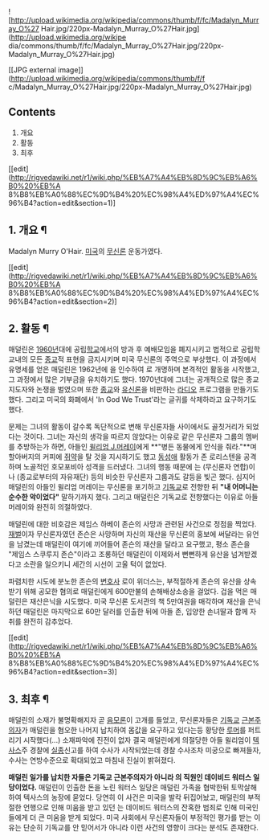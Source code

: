 ![http://upload.wikimedia.org/wikipedia/commons/thumb/f/fc/Madalyn_Murray_O%27
Hair.jpg/220px-Madalyn_Murray_O%27Hair.jpg](http://upload.wikimedia.org/wikipe
dia/commons/thumb/f/fc/Madalyn_Murray_O%27Hair.jpg/220px-
Madalyn_Murray_O%27Hair.jpg)

[[JPG external image]](http://upload.wikimedia.org/wikipedia/commons/thumb/f/f
c/Madalyn_Murray_O%27Hair.jpg/220px-Madalyn_Murray_O%27Hair.jpg)

## Contents

    

1. 개요 
2. 활동 
3. 최후 

[[edit](http://rigvedawiki.net/r1/wiki.php/%EB%A7%A4%EB%8D%9C%EB%A6%B0%20%EB%A
8%B8%EB%A0%88%EC%9D%B4%20%EC%98%A4%ED%97%A4%EC%96%B4?action=edit&section=1)]

## 1. 개요 ¶

Madalyn Murry O'Hair. [미국](%EB%AF%B8%EA%B5%AD.md)의
[무신론](%EB%AC%B4%EC%8B%A0%EB%A1%A0.md) 운동가였다.

  

[[edit](http://rigvedawiki.net/r1/wiki.php/%EB%A7%A4%EB%8D%9C%EB%A6%B0%20%EB%A
8%B8%EB%A0%88%EC%9D%B4%20%EC%98%A4%ED%97%A4%EC%96%B4?action=edit&section=2)]

## 2. 활동 ¶

매덜린은 [1960년](1960%EB%85%84.md)대에 공립[학교](%ED%95%99%EA%B5%90.md)에서의 방과 후
예배모임을 폐지시키고 법적으로 공립학교내의 모든 [종교](%EC%A2%85%EA%B5%90.md)적 표현을 금지시키며 미국 무신론의
주역으로 부상했다. 이 과정에서 유명세를 얻은 매덜린은 1962년에 <Free Humanist Magazine>을 인수하여 <American
Atheists>로 개명하며 본격적인 활동을 시작했고, 그 과정에서 많은 기부금을 유치하기도 했다. 1970년대에 그녀는 공개적으로 많은
종교 지도자와 논쟁을 벌였으며 또한 [종교](%EC%A2%85%EA%B5%90.md)와
[유신론](%EC%9C%A0%EC%8B%A0%EB%A1%A0.md)을 비판하는
[라디오](%EB%9D%BC%EB%94%94%EC%98%A4.md) 프로그램을 만들기도 했다. 그리고 미국의 화폐에서 'In God
We Trust'라는 글귀를 삭제하라고 요구하기도 했다.

  

문제는 그녀의 활동이 갈수록 독단적으로 변해 무신론자들 사이에서도 골칫거리가 되었다는 것이다. 그녀는 자신의 생각을 따르지 않았다는 이유로
같은 무신론자 그룹의 멤버를 추방하는가 하면, 아들인 [윌리엄 J.머레이](%EC%9C%8C%EB%A6%AC%EC%97%84%20J.%20%EB%A8%B8%EB%A0%88%EC%9D%B4.md)에게
**"병든 동물에게 안식을 줘라."**며 할아버지의 커피에 [쥐약](%EC%A5%90%EC%95%BD.md)을 탈 것을 지시하기도 했고
[동성애](%EB%8F%99%EC%84%B1%EC%95%A0.md) 활동가 존 로리스텐을 공격하며 노골적인 호모포비아 성격을 드러냈다.
그녀의 행동 때문에 <American Atheists>는 <United Atheists>(무신론자 연합)이나 <Freedom from
Religion Foundation>(종교로부터의 자유재단) 등의 비슷한 무신론자 그룹과도 갈등을 빚곤 했다. 심지어 매덜린의 아들인 윌리엄
머레이는 무신론을 포기하고 [기독교](%EA%B8%B0%EB%8F%85%EA%B5%90.md)로 전향한 뒤 **"내 어머니는 순수한
악이었다"** 말하기까지 했다. 그리고 매덜린은 기독교로 전향했다는 이유로 아들 머레이와 완전히 의절하였다.

  

매덜린에 대한 비호감은 제임스 하베이 존슨의 사망과 관련된 사건으로 정점을 찍었다.
[재벌](%EC%9E%AC%EB%B2%8C.md)이자 무신론자였던 존슨은 사망하며 자신의 재산을 무신론의 홍보에 써달라는 유언을
남겼는데 매덜린이 여기에 끼어들어 존슨의 재산을 달라고 요구했고, 평소 존슨을 "제임스 스쿠루지 존슨"이라고 조롱하던 매덜린이 이제와서
뻔뻔하게 유산을 넘겨받겠다고 소란을 일으키니 세간의 시선이 고울 턱이 없었다.

  

파렴치한 시도에 분노한 존슨의 [변호사](%EB%B3%80%ED%98%B8%EC%82%AC.md) 로이 위더스는, 부적절하게 존슨의
유산을 상속받기 위해 공모한 혐의로 매덜린에게 600만불의 손해배상소송을 걸었다. 겁을 먹은 매덜린은 재산은닉을 시도했다. 미국 무신론
도서관의 책 5만여권을 매각하며 재산을 은닉하던 매덜린은 마지막으로 60만 달러를 인출한 뒤에 아들 존, 입양한 손녀딸과 함께 자취를 완전히
감추었다.

  

[[edit](http://rigvedawiki.net/r1/wiki.php/%EB%A7%A4%EB%8D%9C%EB%A6%B0%20%EB%A
8%B8%EB%A0%88%EC%9D%B4%20%EC%98%A4%ED%97%A4%EC%96%B4?action=edit&section=3)]

## 3. 최후 ¶

매덜린의 소재가 불명확해지자 곧 [음모론](%EC%9D%8C%EB%AA%A8%EB%A1%A0.md)이 고개를 들었고, 무신론자들은
[기독교](%EA%B8%B0%EB%8F%85%EA%B5%90.md)
[근본주의자](%EA%B7%BC%EB%B3%B8%EC%A3%BC%EC%9D%98%EC%9E%90.md)가 매덜린을 혐오한 나머지
납치하여 몸값을 요구하고 있다는등 황당한 [루머](%EB%A3%A8%EB%A8%B8.md)를 퍼트리기 시작했다(...) 소재파악에
진전이 없자 결국 매덜린에게 의절당한 아들 윌리엄이 [텍사스](%ED%85%8D%EC%82%AC%EC%8A%A4.md)주 경찰에
[실종](%EC%8B%A4%EC%A2%85.md)신고를 하여 수사가 시작되었는데 경찰 수사조차 미궁으로 빠져들자, 수사는 연방수준으로
확대되었고 마침내 진실이 밝혀졌다.

  

**매덜린 일가를 납치한 자들은 기독교 근본주의자가 아니라 <American Atheists>의 직원인 데이비드 워터스 일당이었다.** 매덜린이 인출한 돈을 노린 워터스 일당은 매덜린 가족을 협박한뒤 토막살해 하여 텍사스의 농장에 묻었다. 당연히 이 사건은 미국을 발칵 뒤집어놨고, 매덜린의 부적절한 언행으로 인해 미움을 받고 있던 <American Atheists>는 데이비드 워터스의 잔혹한 범죄로 인해 미국인들에게 더 큰 미움을 받게 되었다. 미국 사회에서 무신론자들이 부정적인 평가를 받는 이유는 단순히 기독교를 안 믿어서가 아니라 이런 사건의 영향이 크다는 분석도 존재한다. 

